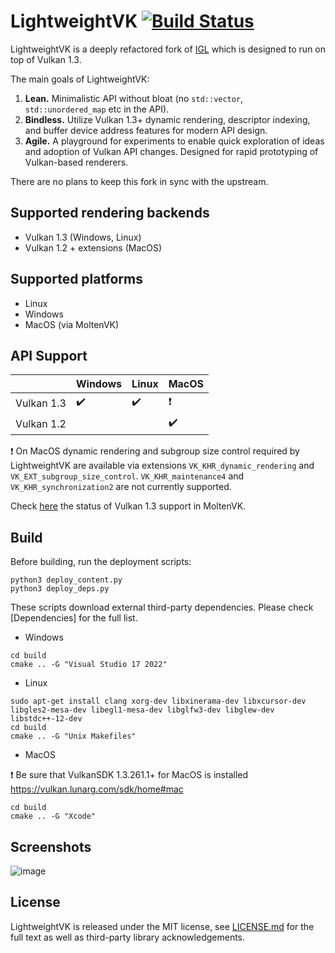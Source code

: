 LightweightVK [![Build Status](https://github.com/corporateshark/lightweightvk/actions/workflows/c-cpp.yml/badge.svg)](https://github.com/corporateshark/lightweightvk/actions)
========================

LightweightVK is a deeply refactored fork of [IGL](https://github.com/facebook/igl) which is designed to run on top of Vulkan 1.3.

The main goals of LightweightVK:

1. **Lean.** Minimalistic API without bloat (no `std::vector`, `std::unordered_map` etc in the API).
2. **Bindless.** Utilize Vulkan 1.3+ dynamic rendering, descriptor indexing, and buffer device address features for modern API design.
3. **Agile.** A playground for experiments to enable quick exploration of ideas and adoption of Vulkan API changes.
Designed for rapid prototyping of Vulkan-based renderers.

There are no plans to keep this fork in sync with the upstream.

## Supported rendering backends

 * Vulkan 1.3 (Windows, Linux)
 * Vulkan 1.2 + extensions (MacOS)

## Supported platforms

 * Linux
 * Windows
 * MacOS (via MoltenVK)

## API Support

|                          | Windows                    | Linux                      | MacOS
| ------------------------ | -------------------------- | -------------------------- | -------------------------- |
| Vulkan 1.3               | :heavy_check_mark:         | :heavy_check_mark:         | :heavy_exclamation_mark:   |
| Vulkan 1.2               |                            |                            | :heavy_check_mark:         |

:heavy_exclamation_mark: On MacOS dynamic rendering and subgroup size control required by LightweightVK are available via extensions `VK_KHR_dynamic_rendering` and `VK_EXT_subgroup_size_control`. `VK_KHR_maintenance4` and `VK_KHR_synchronization2` are not currently supported.

Check [here](https://github.com/KhronosGroup/MoltenVK/issues/1930) the status of Vulkan 1.3 support in MoltenVK.

## Build

Before building, run the deployment scripts:

```
python3 deploy_content.py
python3 deploy_deps.py

```

These scripts download external third-party dependencies. Please check [Dependencies] for the full list.

* Windows

```
cd build
cmake .. -G "Visual Studio 17 2022"
```

* Linux

```
sudo apt-get install clang xorg-dev libxinerama-dev libxcursor-dev libgles2-mesa-dev libegl1-mesa-dev libglfw3-dev libglew-dev libstdc++-12-dev
cd build
cmake .. -G "Unix Makefiles"
```

* MacOS

:heavy_exclamation_mark: Be sure that VulkanSDK 1.3.261.1+ for MacOS is installed https://vulkan.lunarg.com/sdk/home#mac

```
cd build
cmake .. -G "Xcode"
```

## Screenshots

![image](.github/screenshot01.jpg)

## License

LightweightVK is released under the MIT license, see [LICENSE.md](./LICENSE.md) for the full text as well as third-party library
acknowledgements.
